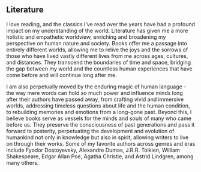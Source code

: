 ## Literature

I love reading, and the classics I’ve read over the years have had a profound impact on my understanding of the world. Literature has given me a more holistic and empathetic worldview, enriching and broadening my perspective on human nature and society. Books offer me a passage into entirely different worlds, allowing me to relive the joys and the sorrows of those who have lived vastly different lives from me across ages, cultures, and distances. They transcend the boundaries of time and space, bridging the gap between my world and the countless human experiences that have come before and will continue long after me.

I am also perpetually moved by the enduring magic of human language - the way mere words can hold so much power and influence minds long after their authors have passed away, from crafting vivid and immersive worlds, addressing timeless questions about life and the human condition, to rebuilding memories and emotions from a long-gone past. Beyond this, I believe books serve as vessels for the minds and souls of many who came before us. They preserve the consciousness of past generations and pass it forward to posterity, perpetuating the development and evolution of humankind not only in knowledge but also in spirit, allowing writers to live on through their works. Some of my favorite authors across genres and eras include Fyodor Dostoyevsky, Alexandre Dumas, J.R.R. Tolkien, William Shakespeare, Edgar Allan Poe, Agatha Christie, and Astrid Lindgren, among many others.
